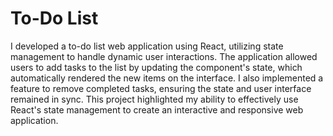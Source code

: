 # To-Do List
I developed a to-do list web application using React, utilizing state management to handle dynamic user interactions. The application allowed users to add tasks to the list by updating the component's state, which automatically rendered the new items on the interface. I also implemented a feature to remove completed tasks, ensuring the state and user interface remained in sync. This project highlighted my ability to effectively use React's state management to create an interactive and responsive web application.
